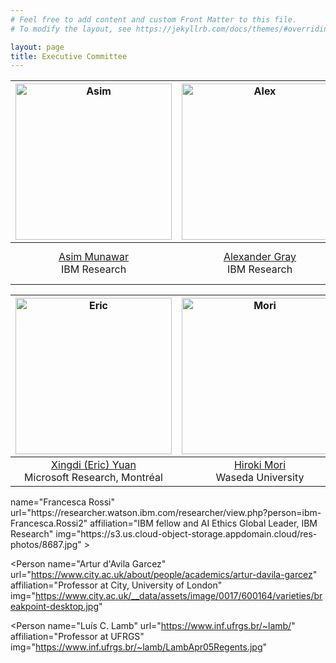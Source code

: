 ```yaml
---
# Feel free to add content and custom Front Matter to this file.
# To modify the layout, see https://jekyllrb.com/docs/themes/#overriding-theme-defaults

layout: page
title: Executive Committee
---
```


<img src="https://s3.us.cloud-object-storage.appdomain.cloud/res-photos/9443.jpg" alt="Asim" width="250"/>|  <img src="https://cs.uchicago.edu/wp-content/uploads/2019/10/gray_alex_0319_033-panel_cut_lower-250x250.jpg" alt="Alex" width="250"/> |  <img src="https://benjamingrosof.com/wp-content/uploads/2013/05/photo-Grosof-201305.jpg" alt="Benjamin" width="250"/> |
:---------------:|:---------------:|:-------------:
[Asim Munawar](https://researcher.draco.res.ibm.com/researcher/view.php?person=ibm-asim)<br>IBM Research | [Alexander Gray](https://research.gatech.edu/data/seminar-series/alexander-gray)<br>IBM Research | [Benjamin Grosof](https://benjamingrosof.com/)<br>AI Software Technology Innovator and Leader


<img src="https://kbrl.github.io/img/eric.jpg" alt="Eric" width="250"/>|  <img src="https://kbrl.github.io/img/mori.jpg" alt="Mori" width="250"/> 
:---------------:|:---------------:
[Xingdi (Eric) Yuan](https://xingdi-eric-yuan.github.io/)<br>Microsoft Research, Montréal | [Hiroki Mori](https://researchmap.jp/hirokimori1981/?lang=english)<br>Waseda University


<Person>
  name="Francesca Rossi"
  url="https://researcher.watson.ibm.com/researcher/view.php?person=ibm-Francesca.Rossi2"
  affiliation="IBM fellow and AI Ethics Global Leader, IBM Research"
  img="https://s3.us.cloud-object-storage.appdomain.cloud/res-photos/8687.jpg"
></Person>

<Person
  name="Artur d'Avila Garcez"
  url="https://www.city.ac.uk/about/people/academics/artur-davila-garcez"
  affiliation="Professor at City, University of London"
  img="https://www.city.ac.uk/__data/assets/image/0017/600164/varieties/breakpoint-desktop.jpg"
></Person>

<Person
  name="Luís C. Lamb"
  url="https://www.inf.ufrgs.br/~lamb/"
  affiliation="Professor at UFRGS"
  img="https://www.inf.ufrgs.br/~lamb/LambApr05Regents.jpg"
></Person>
  
